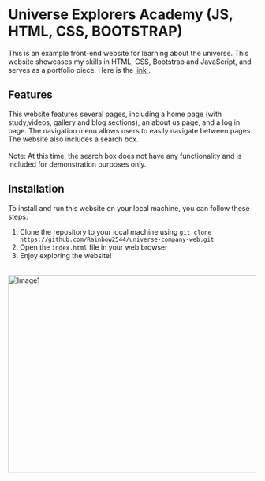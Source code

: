 # Universe Explorers Academy (JS, HTML, CSS, BOOTSTRAP)

This is an example front-end website for learning about the universe. This website showcases my skills in HTML, CSS, Bootstrap and JavaScript, and serves as a portfolio piece.
Here is the <a href="https://universe-company-web.vercel.app/"> link </a>.
<br/>

## Features
This website features several pages, including a home page (with study,videos, gallery and blog sections), an about us page, and a log in page. 
The navigation menu allows users to easily navigate between pages. 
The website also includes a search box.
<br/>
<br/>
Note: At this time, the search box does not have any functionality and is included for demonstration purposes only.

## Installation

To install and run this website on your local machine, you can follow these steps:

1. Clone the repository to your local machine using `git clone https://github.com/Rainbow2544/universe-company-web.git`
2. Open the `index.html` file in your web browser
3. Enjoy exploring the website!
<br/>
<img src="https://drive.google.com/uc?export=view&id=1_-biCq4IJrxC-JaSeEMOJIJkK1iZSf59" alt="Image1" width="700" height="400"/>


